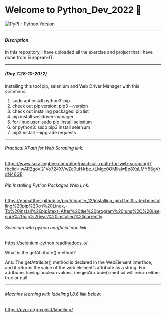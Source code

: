 # Welcome to Python_Dev_2022 👋

<a href="https://pypi.org/project/readme-coverage-badger" target="_blank">
  <img src="https://img.shields.io/pypi/pyversions/readme-coverage-badger" alt="PyPI - Python Version">
</a>

<hr>

##### Discription
In this repository, I have uploaded all the exercise and project that I have done from European-IT.

<hr>

##### (Day 7:28-10-2022)
installing this tool pip, selenium and Web Driver Manager with this commend
1. sudo apt install python3-pip
2. check out pip version: pip3 --version
3. check out installing packages: pip list
4. pip install webdriver-manager
5. for linux user: sudo pip install selenium
6. or python3: sudo pip3 install selenium
7. pip3 install --upgrade requests

<hr>

###### Practical XPath for Web Scraping link: 
https://www.scrapingbee.com/blog/practical-xpath-for-web-scraping/?fbclid=IwAR2goVl21Vo724XVwZc0uHJrbe_tLMgc0OMilalwEp8XsLMY5SgVrdN46GE


###### Pip Installing Python Packages Web Link:
 https://ehmatthes.github.io/pcc/chapter_12/installing_pip.html#:~:text=Installing%20pip%20on%20Linux,-To%20install%20pip&text=After%20the%20program%20runs%2C%20use,sure%20pip%20was%20installed%20correctly.


###### Selenium with python unofficial doc link:
https://selenium-python.readthedocs.io/


What is the getAttribute() method?

Ans: The getAttribute() method is declared in the WebElement interface, and it returns the value of the web element’s attribute as a string. For attributes having boolean values, the getAttribute() method will return either true or null.



<hr>

###### Machine learning with labelimg1.8.6 link below:
 https://pypi.org/project/labelImg/